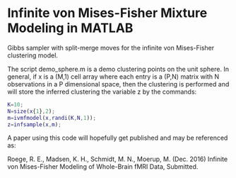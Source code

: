 # Infinite von Mises-Fisher Mixture Modeling in MATLAB
Gibbs sampler with split-merge moves for the infinite von Mises-Fisher clustering model. 

The script demo_sphere.m is a demo clustering points on the unit sphere. In general, if x is a (M,1) cell array where each entry is a (P,N) matrix with N observations in a P dimensional space, then the clustering is performed and will store the inferred clustering the variable z by the commands:
```matlab
K=10;
N=size(x{1},2);
m=ivmfmodel(x,randi(K,N,1));
z=infsample(x,m);
```

A paper using this code will hopefully get published and may be referenced as: 

Roege, R. E., Madsen, K. H., Schmidt, M. N., Moerup, M. (Dec. 2016) Infinite von Mises-Fisher Modeling of Whole-Brain fMRI Data, Submitted.
